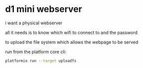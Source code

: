 # d1 mini webserver

i want a physical webserver

all it needs is to know which wifi to connect to and the password

to upload the file system which allows the webpage to be served

run from the platform core cli:

```bash
platformio run --target uploadfs
```